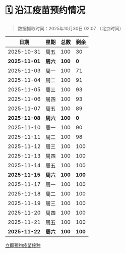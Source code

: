 # 🗓️ 沿江疫苗预约情况

> 数据抓取时间：2025年10月30日 02:07 （北京时间）

| 日期 | 星期 | 总数 | 剩余 |
|------|------|------|------|
| 2025-10-31 | 周五 | 100 | 30 |
| **2025-11-01** | **周六** | **100** | **0** |
| 2025-11-03 | 周一 | 100 | 71 |
| 2025-11-04 | 周二 | 100 | 91 |
| 2025-11-05 | 周三 | 100 | 93 |
| 2025-11-06 | 周四 | 100 | 93 |
| 2025-11-07 | 周五 | 100 | 89 |
| **2025-11-08** | **周六** | **100** | **0** |
| 2025-11-10 | 周一 | 100 | 90 |
| 2025-11-11 | 周二 | 100 | 98 |
| 2025-11-12 | 周三 | 100 | 100 |
| 2025-11-13 | 周四 | 100 | 100 |
| 2025-11-14 | 周五 | 100 | 100 |
| **2025-11-15** | **周六** | **100** | **100** |
| 2025-11-17 | 周一 | 100 | 100 |
| 2025-11-18 | 周二 | 100 | 100 |
| 2025-11-19 | 周三 | 100 | 100 |
| 2025-11-20 | 周四 | 100 | 100 |
| 2025-11-21 | 周五 | 100 | 100 |
| **2025-11-22** | **周六** | **100** | **100** |


<div class="button-container">
<a class="btn" href="http://yfzweb.ishequ.net/#/login" target="_blank">立即预约疫苗接种</a>
</div>
